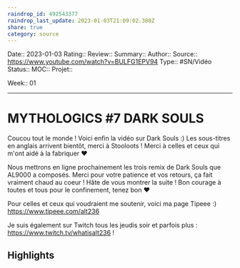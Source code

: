 ```yaml
---
raindrop_id: 492543377
raindrop_last_update: 2023-01-03T21:09:02.380Z
share: true
category: source
---
```


Date:: 2023-01-03
Rating::
Review:: 
Summary:: 
Author::
Source:: https://www.youtube.com/watch?v=BULFG1EPV94
Type:: #SN/Vidéo 
Status:: 
MOC::
Projet:: 

Week:: 01

***
# MYTHOLOGICS #7 DARK SOULS

Coucou tout le monde ! Voici enfin la vidéo sur Dark Souls :) 
Les sous-titres en anglais arrivent bientôt, merci à Stooloots ! 
Merci à celles et ceux qui m'ont aidé à la fabriquer ♥ 

Nous mettrons en ligne prochainement les trois remix de Dark Souls que AL9000 a composés.
Merci pour votre patience et vos retours, ça fait vraiment chaud au coeur !
Hâte de vous montrer la suite ! Bon courage à toutes et tous pour le confinement, tenez bon ♥

Pour celles et ceux qui voudraient me soutenir, voici ma page Tipeee :)
https://www.tipeee.com/alt236

Je suis également sur Twitch tous les jeudis soir et parfois plus : https://www.twitch.tv/whatisalt236 !

## Highlights


